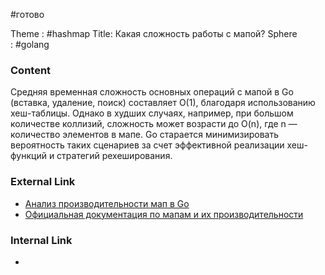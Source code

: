 #готово 

Theme : #hashmap 
Title: Какая сложность работы с мапой?
Sphere : #golang

### Content

Средняя временная сложность основных операций с мапой в Go (вставка, удаление, поиск) составляет O(1), благодаря использованию хеш-таблицы. Однако в худших случаях, например, при большом количестве коллизий, сложность может возрасти до O(n), где n — количество элементов в мапе. Go старается минимизировать вероятность таких сценариев за счет эффективной реализации хеш-функций и стратегий рехеширования.

### External Link

- [Анализ производительности мап в Go](https://medium.com/@deckarep/the-new-kid-in-town-gos-sync-map-de24a6bf7c2c)
- [Официальная документация по мапам и их производительности](https://golang.org/doc/effective_go#maps)

### Internal Link

- 